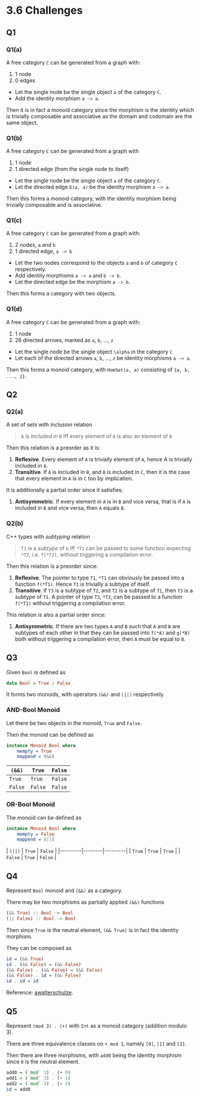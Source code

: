 # 3.6 Challenges

## Q1

### Q1(a)

A free category `C` can be generated from a graph with:

1. 1 node
2. 0 edges

- Let the single node be the single object `a` of the category `C`.
- Add the identity morphism `a -> a`.

Then it is in fact a monoid category since the morphism is the identity which
is trivially composable and associative as the domain and codomain are the same
object.

### Q1(b)

A free category `C` can be generated from a graph with

1. 1 node
2. 1 directed edge (from the single node to itself)

- Let the single node be the single object `a` of the category `C`.
- Let the directed edge `E(a, a)` be the identity morphism `a -> a`.

Then this forms a monoid category, with the identity morphism being trivially
composable and is associative.

### Q1(c)

A free category `C` can be generated from a graph with:

1. 2 nodes, `a` and `b`
2. 1 directed edge, `a -> b`

- Let the two nodes correspond to the objects `a` and `b` of category `C` 
respectively.
- Add identity morphisms `a -> a` and `b -> b`.
- Let the directed edge be the morphism `a -> b`.

Then this forms a category with two objects.

### Q1(d)

A free category `C` can be generated from a graph with:

1. 1 node
2. 26 directed arrows, marked as `a`, `b`, ..., `z`

- Let the single node be the single object `\alpha` in the category `C`
- Let each of the directed arrows `a`, `b`, ..., `z` be identity morphisms
`a -> a`.

Then this forms a monoid category, with `HomSet(a, a)` consisting of 
`{a, b, ..., z}`.

## Q2

### Q2(a)

A set of sets with *inclusion* relation

> `A` is *included* in `B` iff every element of `A` is also an element of `B`

Then this relation is a preorder as it is:

1. **Reflexive**. Every element of `A` is trivially element of `A`, hence A is
trivially included in `A`.
2. **Transitive**. If `A` is included in `B`, and `B` is included in `C`, then
it is the case that every element in `A` is in `C` too by implication.

It is additionally a partial order since it satisfies:

1. **Antisymmetric**. If every element in `A` is in `B` and vice versa, that is
if `A` is included in `B` and vice versa, then `A` equals `B`.

### Q2(b)

C++ types with *subtyping* relation

> `T1` is a *subtype* of `b` iff `*T1` can be passed to some function expecting
> `*T2`, i.e. `f(*T2)`, without triggering a compilation error.

Then this relation is a preorder since:

1. **Reflexive**. The pointer to type `T1`, `*T1` can obviously be passed into
a function `f(*T1)`. Hence `T1` is trivially a subtype of itself.
2. **Transitive**. If `T3` is a subtype of `T2`, and `T2` is a subtype of `T1`,
then `T3` is a subtype of `T1`. A pointer of type `T3`, `*T3`, can be passed to
a function `f(*T1)` without triggering a compilation error.

This relation is also a partial order since:

1. **Antisymmetric**. If there are two types `A` and `B` such that `A` and `B`
are subtypes of each other in that they can be passed into `f(*A)` and `g(*B)`
both without triggering a compilation error, then `A` must be equal to `B`.

## Q3

Given `Bool` is defined as

```haskell
data Bool = True | False
```

It forms two monoids, with operators `(&&)` and `(||)` respectively.

### AND-Bool Monoid

Let there be two objects in the monoid, `True` and `False`.

Then the monoid can be defined as

```haskell
instance Monoid Bool where
    mempty = True
    mappend = (&&)
```

| `(&&)`  | `True`  | `False` |
|---------|---------|---------|
| `True`  | `True`  | `False` |
| `False` | `False` | `False` |

### OR-Bool Monoid

The monoid can be defined as

```haskell
instance Monoid Bool where
    mempty = False
    mappend = (||)
```

| `(||)`  | `True` | `False` |
|---------|--------|---------|
| `True`  | `True` | `True`  |
| `False` | `True` | `False` |

## Q4

Represent `Bool` monoid and `(&&)` as a category.

There may be two morphisms as partially applied `(&&)` functions

```haskell
(&& True) :: Bool -> Bool
(|| False) :: Bool -> Bool
```

Then since `True` is the neutral element, `(&& True)` is in fact the identity
morphism.

They can be composed as

```haskell
id = (&& True)
id . (&& False) = (&& False)
(&& False) . (&& False) = (&& False)
(&& False) . id = (&& False)
id . id = id
```

Reference: [awalterschulze](https://github.com/awalterschulze/category-theory-for-programmers-challenges/blob/master/103-Categories-Great-and-Small.md).

## Q5

Represent `(mod 3) . (+)` with `Int` as a monoid category (addition modulo 3).

There are three equivalence classes on `+ mod 3`, namely `[0]`, `[1]` and `[2]`.

Then there are three morphisms, with `add0` being the identity morphism since 
`0` is the neutral element.

```haskell
add0 = (`mod` 3) . (+ 0)
add1 = (`mod` 3) . (+ 1)
add2 = (`mod` 3) . (+ 2)
id = add0
```
